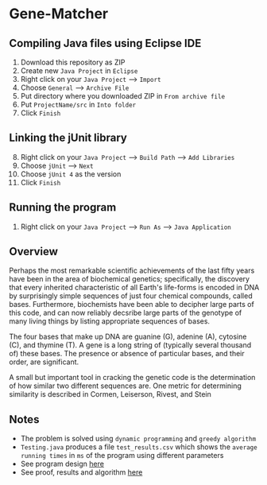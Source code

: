 # Gene-Matcher

## Compiling Java files using Eclipse IDE

1. Download this repository as ZIP
2. Create new `Java Project` in `Eclipse`
3. Right click on your `Java Project` --> `Import`
4. Choose `General` --> `Archive File`
5. Put directory where you downloaded ZIP in `From archive file`
6. Put `ProjectName/src` in `Into folder`
7. Click `Finish`

## Linking the jUnit library

8. Right click on your `Java Project` --> `Build Path` --> `Add Libraries`
9. Choose `jUnit` --> `Next`
10. Choose `jUnit 4` as the version
11. Click `Finish`

## Running the program

1. Right click on your `Java Project` --> `Run As` --> `Java Application`

## Overview

Perhaps the most remarkable scientific achievements of the last fifty years have been in the area of biochemical genetics; specifically, the discovery that every inherited characteristic of all Earth's life-forms is encoded in DNA by surprisingly simple sequences of just four chemical compounds, called bases. Furthermore, biochemists have been able to decipher large parts of this code, and can now reliably decsribe large parts of the genotype of many living things by listing appropriate sequences of bases.

The four bases that make up DNA are guanine (G), adenine (A), cytosine (C), and thymine (T). A gene is a long string of (typically several thousand of) these bases. The presence or absence of particular bases, and their order, are significant.

A small but important tool in cracking the genetic code is the determination of how similar two different sequences are. One metric for determining similarity is described in Cormen, Leiserson, Rivest, and Stein

## Notes

- The problem is solved using `dynamic programming` and `greedy algorithm`
- `Testing.java` produces a file `test_results.csv` which shows the `average running times` in `ms` of the program using different parameters
- See program design <a href='https://github.com/rjperez94/Gene-Matcher/blob/master/classdiagram.png'>here</a>
- See proof, results and algorithm <a href='https://github.com/rjperez94/Gene-Matcher/blob/master/Report.pdf'>here</a>
